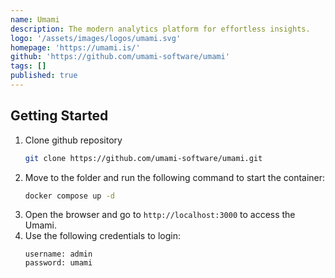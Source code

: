 ```yaml
---
name: Umami
description: The modern analytics platform for effortless insights.
logo: '/assets/images/logos/umami.svg'
homepage: 'https://umami.is/'
github: 'https://github.com/umami-software/umami'
tags: []
published: true
---
```


## Getting Started

1. Clone github repository
    ```bash
    git clone https://github.com/umami-software/umami.git
    ```
2. Move to the folder and run the following command to start the container:
    ```bash
    docker compose up -d
    ```
3. Open the browser and go to `http://localhost:3000` to access the Umami.
4. Use the following credentials to login:
    ```
    username: admin
    password: umami
    ```